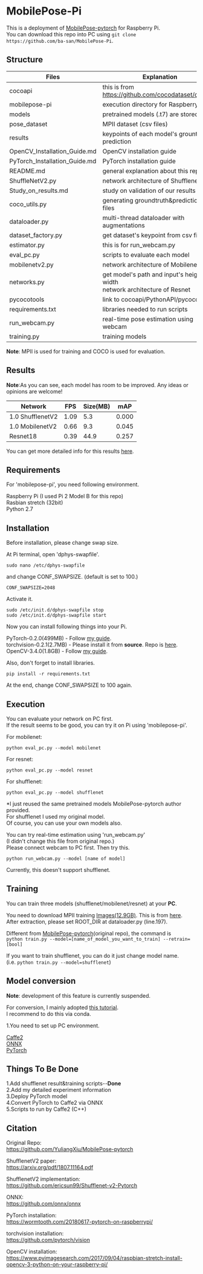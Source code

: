 # MobilePose-Pi

 This is a deployment of [MobilePose-pytorch](https://github.com/YuliangXiu/MobilePose-pytorch) for Raspberry Pi.  
 You can download this repo into PC using ```git clone https://github.com/ba-san/MobilePose-Pi```.  

## Structure  

|  Files  |  Explanation  |
| ---- | ---- |
|  cocoapi  |  this is from https://github.com/cocodataset/cocoapi  |
|  mobilepose-pi  |  execution directory for Raspberry Pi  |
|  models  |  pretrained models (.t7) are stored |
|  pose_dataset  |  MPII dataset (csv files)  |
|  results  |  keypoints of each model's grountruth & prediction  |
|  OpenCV_Installation_Guide.md  |  OpenCV installation guide  |
|  PyTorch_Installation_Guide.md  |  PyTorch installation guide  |
|  README.md  |  general explanation about this repo  |
|  ShuffleNetV2.py  |  network architecture of ShufflenetV2  |
|  Study_on_results.md  |  study on validation of our results  |
|  coco_utils.py  |  generating groundtruth&prediction json files  |
|  dataloader.py  |  multi-thread dataloader with augmentations  |
|  dataset_factory.py  |  get dataset's keypoint from csv files  |
|  estimator.py  |  this is for run_webcam.py  |
|  eval_pc.py  |  scripts to evaluate each model  |
|  mobilenetv2.py  |  network architecture of MobilenetV2  |
|  networks.py  |  get model's path and input's height & width <br> network architecture of Resnet  |
|  pycocotools  |  link to cocoapi/PythonAPI/pycocotools  |
|  requirements.txt  |  libraries needed to run scripts  |
|  run_webcam.py  |  real-time pose estimation using webcam  |
|  training.py  |  training models  |

**Note**: MPII is used for training and COCO is used for evaluation.  

## Results
  
**Note**:As you can see, each model has room to be improved. Any ideas or opinions are welcome!  

|  Network  |  FPS  |  Size(MB)  |  mAP  |
| ---- | ---- | ---- | ---- |
|  1.0 ShufflenetV2  |  1.09  |  5.3  |  0.000  |
|  1.0 MobilenetV2  |  0.66  |  9.3  |  0.045  |
|  Resnet18  |  0.39  |  44.9  |  0.257  |

 You can get more detailed info for this results [here](https://github.com/ba-san/MobilePose-Pi/blob/master/Study_on_results.md).  
 
## Requirements
For 'mobilepose-pi', you need following environment.

 Raspberry Pi (I used Pi 2 Model B for this repo)  
 Rasbian stretch (32bit)  
 Python 2.7  

## Installation
Before installation, please change swap size.

At Pi terminal, open 'dphys-swapfile'.   
```shell
sudo nano /etc/dphys-swapfile
```
and change CONF_SWAPSIZE. (default is set to 100.)  
```shell
CONF_SWAPSIZE=2048
```
Activate it.  
```shell
sudo /etc/init.d/dphys-swapfile stop
sudo /etc/init.d/dphys-swapfile start
```
Now you can install following things into your Pi.

PyTorch-0.2.0(499MB) - Follow [my guide](https://github.com/ba-san/MobilePose-Pi/blob/master/PyTorch_Installation_Guide.md).  
torchvision-0.2.1(2.7MB)  - Please install it from **source**. Repo is [here](https://github.com/pytorch/vision).  
OpenCV-3.4.0(1.8GB) - Follow [my guide](https://www.pyimagesearch.com/2018/09/26/install-opencv-4-on-your-raspberry-pi/).  

Also, don't forget to install libraries.
```shell
pip install -r requirements.txt
```

At the end, change CONF_SWAPSIZE to 100 again.   
 
## Execution
You can evaluate your network on PC first.  
If the result seems to be good, you can try it on Pi using 'mobilepose-pi'.  

For mobilenet:   
 ```shell
python eval_pc.py --model mobilenet
```
For resnet:  
```shell
python eval_pc.py --model resnet
```
For shufflenet:  
```shell
python eval_pc.py --model shufflenet
```
 
 *I just reused the same pretrained models MobilePose-pytorch author provided.  
 For shufflenet I used my original model.  
 Of course, you can use your own models also.  
 
 You can try real-time estimation using 'run_webcam.py'  
 (I didn't change this file from original repo.)  
 Please connect webcam to PC first. Then try this.  
 ```shell
python run_webcam.py --model [name of model]
```
Currently, this doesn't support shufflenet.  
 
## Training
You can train three models (shufflenet/mobilenet/resnet) at your **PC**.  

You need to download MPII training [Images(12.9GB)](https://datasets.d2.mpi-inf.mpg.de/andriluka14cvpr/mpii_human_pose_v1.tar.gz). This is from [here](http://human-pose.mpi-inf.mpg.de/#download).  
After extraction, please set ROOT_DIR at dataloader.py (line.197).  

Different from [MobilePose-pytorch](https://github.com/YuliangXiu/MobilePose-pytorch)(original repo), the command is  
```python train.py --model=[name_of_model_you_want_to_train] --retrain=[bool]```

If you want to train shufflenet, you can do it just change model name.  
(i.e. ```python train.py --model=shufflenet```)  

## Model conversion
**Note**: development of this feature is currently suspended.  

For conversion, I mainly adopted [this tutorial](https://pytorch.org/tutorials/advanced/super_resolution_with_caffe2.html#transfering-srresnet-using-onnx).  
I recommend to do this via conda.  

1.You need to set up PC environment.  

[Caffe2](https://caffe2.ai/docs/getting-started.html?platform=ubuntu&configuration=prebuilt)  
[ONNX](https://github.com/onnx/onnx)  
[PyTorch](https://github.com/pytorch/pytorch#from-source)  

## Things To Be Done  
1.Add shufflenet result&training scripts--**Done**  
2.Add my detailed experiment information    
3.Deploy PyTorch model  
4.Convert PyTorch to Caffe2 via ONNX  
5.Scripts to run by Caffe2 (C++)    

## Citation

Original Repo:  
https://github.com/YuliangXiu/MobilePose-pytorch  

ShufflenetV2 paper:  
https://arxiv.org/pdf/1807.11164.pdf

ShufflenetV2 implementation:  
https://github.com/ericsun99/Shufflenet-v2-Pytorch

ONNX:  
https://github.com/onnx/onnx

PyTorch installation:  
https://wormtooth.com/20180617-pytorch-on-raspberrypi/

torchvision installation:  
https://github.com/pytorch/vision  

OpenCV installation:  
https://www.pyimagesearch.com/2017/09/04/raspbian-stretch-install-opencv-3-python-on-your-raspberry-pi/  

